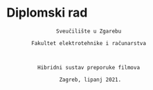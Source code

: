 # Diplomski rad

                    Sveučilište u Zgarebu
              
            Fakultet elektrotehnike i računarstva
            
            
            
              Hibridni sustav preporuke filmova
              
                     Zagreb, lipanj 2021. 
